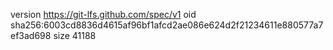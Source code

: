 version https://git-lfs.github.com/spec/v1
oid sha256:6003cd8836d4615af96bf1afcd2ae086e624d2f21234611e880577a7ef3ad698
size 41188
